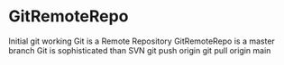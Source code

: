 # GitRemoteRepo
Initial git working
Git is a Remote Repository
GitRemoteRepo is a master branch
Git is sophisticated than SVN
git push origin
git pull origin main

